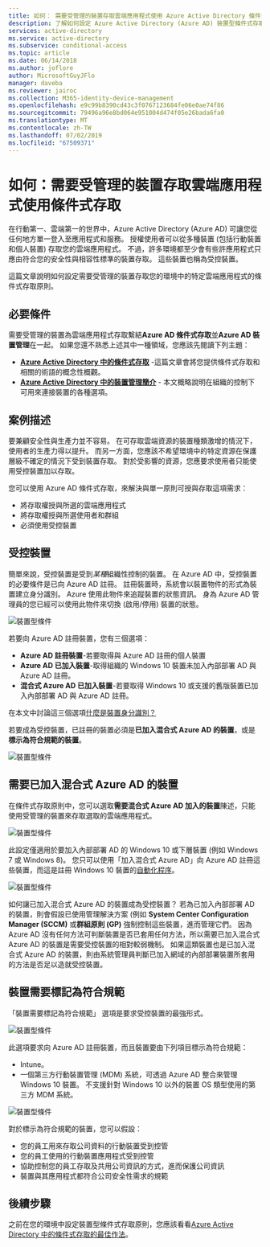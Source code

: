 ```yaml
---
title: 如何： 需要受管理的裝置存取雲端應用程式使用 Azure Active Directory 條件式存取 |Microsoft Docs
description: 了解如何設定 Azure Active Directory (Azure AD) 裝置型條件式存取原則，要求受管理的裝置存取雲端應用程式。
services: active-directory
ms.service: active-directory
ms.subservice: conditional-access
ms.topic: article
ms.date: 06/14/2018
ms.author: joflore
author: MicrosoftGuyJFlo
manager: daveba
ms.reviewer: jairoc
ms.collection: M365-identity-device-management
ms.openlocfilehash: e9c99b8390cd43c3f0767123684fe06e0ae74f86
ms.sourcegitcommit: 79496a96e8bd064e951004d474f05e26bada6fa0
ms.translationtype: MT
ms.contentlocale: zh-TW
ms.lasthandoff: 07/02/2019
ms.locfileid: "67509371"
---
```

# <a name="how-to-require-managed-devices-for-cloud-app-access-with-conditional-access"></a>如何：需要受管理的裝置存取雲端應用程式使用條件式存取

在行動第一、雲端第一的世界中，Azure Active Directory (Azure AD) 可讓您從任何地方單一登入至應用程式和服務。 授權使用者可以從多種裝置 (包括行動裝置和個人裝置) 存取您的雲端應用程式。 不過，許多環境都至少會有些許應用程式只應由符合您的安全性與相容性標準的裝置存取。 這些裝置也稱為受控裝置。 

這篇文章說明如何設定需要受管理的裝置存取您的環境中的特定雲端應用程式的條件式存取原則。 

## <a name="prerequisites"></a>必要條件

需要受管理的裝置為雲端應用程式存取繫結**Azure AD 條件式存取**並**Azure AD 裝置管理**在一起。 如果您還不熟悉上述其中一種領域，您應該先閱讀下列主題：

- **[Azure Active Directory 中的條件式存取](../active-directory-conditional-access-azure-portal.md)** -這篇文章會將您提供條件式存取和相關的術語的概念性概觀。
- **[Azure Active Directory 中的裝置管理簡介](../devices/overview.md)** - 本文概略說明在組織的控制下可用來連接裝置的各種選項。 

## <a name="scenario-description"></a>案例描述

要兼顧安全性與生產力並不容易。 在可存取雲端資源的裝置種類激增的情況下，使用者的生產力得以提升。 而另一方面，您應該不希望環境中的特定資源在保護層級不確定的情況下受到裝置存取。 對於受影響的資源，您應要求使用者只能使用受控裝置加以存取。 

您可以使用 Azure AD 條件式存取，來解決與單一原則可授與存取這項需求：

- 將存取權授與所選的雲端應用程式
- 將存取權授與所選使用者和群組
- 必須使用受控裝置

## <a name="managed-devices"></a>受控裝置  

簡單來說，受控裝置是受到*某種*組織性控制的裝置。 在 Azure AD 中，受控裝置的必要條件是已向 Azure AD 註冊。 註冊裝置時，系統會以裝置物件的形式為裝置建立身分識別。 Azure 使用此物件來追蹤裝置的狀態資訊。 身為 Azure AD 管理員的您已經可以使用此物件來切換 (啟用/停用) 裝置的狀態。
  
![裝置型條件](./media/require-managed-devices/32.png)

若要向 Azure AD 註冊裝置，您有三個選項： 

- **Azure AD 註冊裝置**-若要取得與 Azure AD 註冊的個人裝置
- **Azure AD 已加入裝置**-取得組織的 Windows 10 裝置未加入內部部署 AD 與 Azure AD 註冊。 
- **混合式 Azure AD 已加入裝置**-若要取得 Windows 10 或支援的舊版裝置已加入內部部署 AD 與 Azure AD 註冊。

在本文中討論這三個選項[什麼是裝置身分識別？](../devices/overview.md)

若要成為受控裝置，已註冊的裝置必須是**已加入混合式 Azure AD 的裝置**，或是**標示為符合規範的裝置**。  

![裝置型條件](./media/require-managed-devices/47.png)
 
## <a name="require-hybrid-azure-ad-joined-devices"></a>需要已加入混合式 Azure AD 的裝置

在條件式存取原則中，您可以選取**需要混合式 Azure AD 加入的裝置**陳述，只能使用受管理的裝置來存取選取的雲端應用程式。 

![裝置型條件](./media/require-managed-devices/10.png)

此設定僅適用於要加入內部部署 AD 的 Windows 10 或下層裝置 (例如 Windows 7 或 Windows 8)。 您只可以使用「加入混合式 Azure AD」向 Azure AD 註冊這些裝置，而這是註冊 Windows 10 裝置的[自動化程序](../devices/hybrid-azuread-join-plan.md)。 

![裝置型條件](./media/require-managed-devices/45.png)

如何讓已加入混合式 Azure AD 的裝置成為受控裝置？  若為已加入內部部署 AD 的裝置，則會假設已使用管理解決方案 (例如 **System Center Configuration Manager (SCCM)** 或**群組原則 (GP)** 強制控制這些裝置，進而管理它們。 因為 Azure AD 沒有任何方法可判斷裝置是否已套用任何方法，所以需要已加入混合式 Azure AD 的裝置是需要受控裝置的相對較弱機制。 如果這類裝置也是已加入混合式 Azure AD 的裝置，則由系統管理員判斷已加入網域的內部部署裝置所套用的方法是否足以造就受控裝置。

## <a name="require-device-to-be-marked-as-compliant"></a>裝置需要標記為符合規範

「裝置需要標記為符合規範」  選項是要求受控裝置的最強形式。

![裝置型條件](./media/require-managed-devices/11.png)

此選項要求向 Azure AD 註冊裝置，而且裝置要由下列項目標示為符合規範：
         
- Intune。
- 一個第三方行動裝置管理 (MDM) 系統，可透過 Azure AD 整合來管理 Windows 10 裝置。 不支援針對 Windows 10 以外的裝置 OS 類型使用的第三方 MDM 系統。
 
![裝置型條件](./media/require-managed-devices/46.png)

對於標示為符合規範的裝置，您可以假設： 

- 您的員工用來存取公司資料的行動裝置受到控管
- 您的員工使用的行動裝置應用程式受到控管
- 協助控制您的員工存取及共用公司資訊的方式，進而保護公司資訊
- 裝置與其應用程式都符合公司安全性需求的規範

## <a name="next-steps"></a>後續步驟

之前在您的環境中設定裝置型條件式存取原則，您應該看看[Azure Active Directory 中的條件式存取的最佳作法](best-practices.md)。
